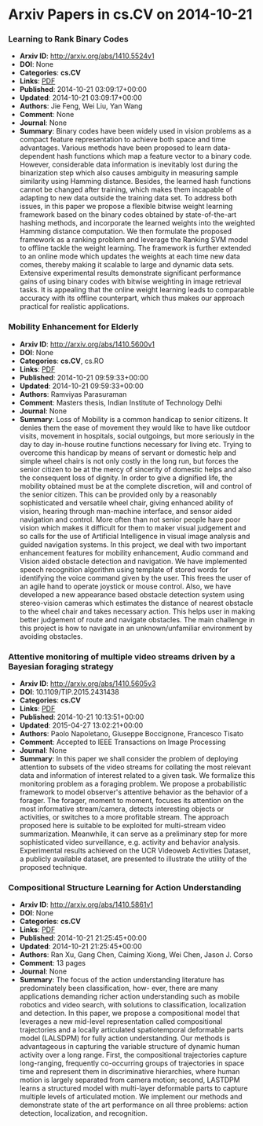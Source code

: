 # Arxiv Papers in cs.CV on 2014-10-21
### Learning to Rank Binary Codes
- **Arxiv ID**: http://arxiv.org/abs/1410.5524v1
- **DOI**: None
- **Categories**: **cs.CV**
- **Links**: [PDF](http://arxiv.org/pdf/1410.5524v1)
- **Published**: 2014-10-21 03:09:17+00:00
- **Updated**: 2014-10-21 03:09:17+00:00
- **Authors**: Jie Feng, Wei Liu, Yan Wang
- **Comment**: None
- **Journal**: None
- **Summary**: Binary codes have been widely used in vision problems as a compact feature representation to achieve both space and time advantages. Various methods have been proposed to learn data-dependent hash functions which map a feature vector to a binary code. However, considerable data information is inevitably lost during the binarization step which also causes ambiguity in measuring sample similarity using Hamming distance. Besides, the learned hash functions cannot be changed after training, which makes them incapable of adapting to new data outside the training data set. To address both issues, in this paper we propose a flexible bitwise weight learning framework based on the binary codes obtained by state-of-the-art hashing methods, and incorporate the learned weights into the weighted Hamming distance computation. We then formulate the proposed framework as a ranking problem and leverage the Ranking SVM model to offline tackle the weight learning. The framework is further extended to an online mode which updates the weights at each time new data comes, thereby making it scalable to large and dynamic data sets. Extensive experimental results demonstrate significant performance gains of using binary codes with bitwise weighting in image retrieval tasks. It is appealing that the online weight learning leads to comparable accuracy with its offline counterpart, which thus makes our approach practical for realistic applications.



### Mobility Enhancement for Elderly
- **Arxiv ID**: http://arxiv.org/abs/1410.5600v1
- **DOI**: None
- **Categories**: **cs.CV**, cs.RO
- **Links**: [PDF](http://arxiv.org/pdf/1410.5600v1)
- **Published**: 2014-10-21 09:59:33+00:00
- **Updated**: 2014-10-21 09:59:33+00:00
- **Authors**: Ramviyas Parasuraman
- **Comment**: Masters thesis, Indian Institute of Technology Delhi
- **Journal**: None
- **Summary**: Loss of Mobility is a common handicap to senior citizens. It denies them the ease of movement they would like to have like outdoor visits, movement in hospitals, social outgoings, but more seriously in the day to day in-house routine functions necessary for living etc. Trying to overcome this handicap by means of servant or domestic help and simple wheel chairs is not only costly in the long run, but forces the senior citizen to be at the mercy of sincerity of domestic helps and also the consequent loss of dignity. In order to give a dignified life, the mobility obtained must be at the complete discretion, will and control of the senior citizen. This can be provided only by a reasonably sophisticated and versatile wheel chair, giving enhanced ability of vision, hearing through man-machine interface, and sensor aided navigation and control. More often than not senior people have poor vision which makes it difficult for them to maker visual judgement and so calls for the use of Artificial Intelligence in visual image analysis and guided navigation systems.   In this project, we deal with two important enhancement features for mobility enhancement, Audio command and Vision aided obstacle detection and navigation. We have implemented speech recognition algorithm using template of stored words for identifying the voice command given by the user. This frees the user of an agile hand to operate joystick or mouse control. Also, we have developed a new appearance based obstacle detection system using stereo-vision cameras which estimates the distance of nearest obstacle to the wheel chair and takes necessary action. This helps user in making better judgement of route and navigate obstacles. The main challenge in this project is how to navigate in an unknown/unfamiliar environment by avoiding obstacles.



### Attentive monitoring of multiple video streams driven by a Bayesian foraging strategy
- **Arxiv ID**: http://arxiv.org/abs/1410.5605v3
- **DOI**: 10.1109/TIP.2015.2431438
- **Categories**: **cs.CV**
- **Links**: [PDF](http://arxiv.org/pdf/1410.5605v3)
- **Published**: 2014-10-21 10:13:51+00:00
- **Updated**: 2015-04-27 13:02:21+00:00
- **Authors**: Paolo Napoletano, Giuseppe Boccignone, Francesco Tisato
- **Comment**: Accepted to IEEE Transactions on Image Processing
- **Journal**: None
- **Summary**: In this paper we shall consider the problem of deploying attention to subsets of the video streams for collating the most relevant data and information of interest related to a given task. We formalize this monitoring problem as a foraging problem. We propose a probabilistic framework to model observer's attentive behavior as the behavior of a forager. The forager, moment to moment, focuses its attention on the most informative stream/camera, detects interesting objects or activities, or switches to a more profitable stream. The approach proposed here is suitable to be exploited for multi-stream video summarization. Meanwhile, it can serve as a preliminary step for more sophisticated video surveillance, e.g. activity and behavior analysis. Experimental results achieved on the UCR Videoweb Activities Dataset, a publicly available dataset, are presented to illustrate the utility of the proposed technique.



### Compositional Structure Learning for Action Understanding
- **Arxiv ID**: http://arxiv.org/abs/1410.5861v1
- **DOI**: None
- **Categories**: **cs.CV**
- **Links**: [PDF](http://arxiv.org/pdf/1410.5861v1)
- **Published**: 2014-10-21 21:25:45+00:00
- **Updated**: 2014-10-21 21:25:45+00:00
- **Authors**: Ran Xu, Gang Chen, Caiming Xiong, Wei Chen, Jason J. Corso
- **Comment**: 13 pages
- **Journal**: None
- **Summary**: The focus of the action understanding literature has predominately been classification, how- ever, there are many applications demanding richer action understanding such as mobile robotics and video search, with solutions to classification, localization and detection. In this paper, we propose a compositional model that leverages a new mid-level representation called compositional trajectories and a locally articulated spatiotemporal deformable parts model (LALSDPM) for fully action understanding. Our methods is advantageous in capturing the variable structure of dynamic human activity over a long range. First, the compositional trajectories capture long-ranging, frequently co-occurring groups of trajectories in space time and represent them in discriminative hierarchies, where human motion is largely separated from camera motion; second, LASTDPM learns a structured model with multi-layer deformable parts to capture multiple levels of articulated motion. We implement our methods and demonstrate state of the art performance on all three problems: action detection, localization, and recognition.




